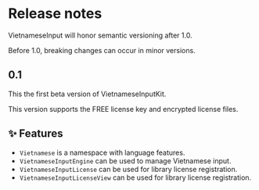 # Release notes

VietnameseInput will honor semantic versioning after 1.0.

Before 1.0, breaking changes can occur in minor versions.


## 0.1

This the first beta version of VietnameseInputKit. 

This version supports the FREE license key and encrypted license files.

## ✨ Features

* `Vietnamese` is a namespace with language features.
* `VietnameseInputEngine` can be used to manage Vietnamese input.
* `VietnameseInputLicense` can be used for library license registration.
* `VietnameseInputLicenseView` can be used for library license registration.
